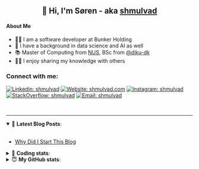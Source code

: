 <h2 align="center">
	👋 Hi, I'm Søren - aka <a href="https://shmulvad.com">shmulvad</a>
</h2>

#### About Me
- 👨‍💻 I am a software developer at Bunker Holding
- 🤖 I have a background in data science and AI as well
- 📚 Master of Computing from [NUS], BSc from [@diku-dk]
- 👨‍🏫 I enjoy sharing my knowledge with others

### Connect with me:

[![Linkedin: shmulvad](https://img.shields.io/badge/shmulvad-blue?style=flat&logo=Linkedin&logoColor=white)][linkedin]
[![Website: shmulvad.com](https://img.shields.io/badge/shmulvad.com-47CCCC?&style=flat&logo=Google-Chrome&logoColor=white)][website]
[![Instagram: shmulvad](https://img.shields.io/badge/-@shmulvad-purple?style=flat&logo=Instagram&logoColor=white)][instagram]
[![StackOverflow: shmulvad](https://img.shields.io/badge/shmulvad-FE7A16?style=flat&logo=stack-overflow&logoColor=white)][stackOverflow]
[![Email: shmulvad](https://img.shields.io/badge/shmulvad-D14836?style=flat&logo=gmail&logoColor=white)][mail]

<br />

---

<details open>
 <summary>📕 <b>Latest Blog Posts</b>: </summary>

<br>

<!-- BLOG-POST-LIST:START -->
- [Why Did I Start This Blog](https://shmulvad.com/blog/why-did-start-this-blog)
<!-- BLOG-POST-LIST:END -->

</details>

<!-- --- -->

<details>
 <summary>🤖 <b>Coding stats</b>: </summary>

<br>

NOTE: Doesn't track coding at work.

<!--START_SECTION:waka-->
![Code Time](http://img.shields.io/badge/Code%20Time-2%2C983%20hrs%2041%20mins-blue)

**I'm an Early 🐤** 

```text
🌞 Morning                2032 commits        ███████░░░░░░░░░░░░░░░░░░   27.50 % 
🌆 Daytime                3059 commits        ██████████░░░░░░░░░░░░░░░   41.40 % 
🌃 Evening                1643 commits        ██████░░░░░░░░░░░░░░░░░░░   22.24 % 
🌙 Night                  654 commits         ██░░░░░░░░░░░░░░░░░░░░░░░   08.85 % 
```


📊 **This Week I Spent My Time On** 

```text
💬 Programming Languages: 
Python                   6 hrs 23 mins       ███████████░░░░░░░░░░░░░░   45.51 % 
Other                    3 hrs 22 mins       ██████░░░░░░░░░░░░░░░░░░░   24.05 % 
TypeScript               1 hr 15 mins        ██░░░░░░░░░░░░░░░░░░░░░░░   08.92 % 
JavaScript               47 mins             █░░░░░░░░░░░░░░░░░░░░░░░░   05.66 % 
HTML                     40 mins             █░░░░░░░░░░░░░░░░░░░░░░░░   04.79 % 

🔥 Editors: 
VS Code                  10 hrs 38 mins      ███████████████████░░░░░░   75.73 % 
Zsh                      3 hrs 18 mins       ██████░░░░░░░░░░░░░░░░░░░   23.54 % 
Sublime Text             6 mins              ░░░░░░░░░░░░░░░░░░░░░░░░░   00.73 % 

🐱‍💻 Projects: 
km24-core                12 hrs 8 mins       ██████████████████████░░░   86.46 % 
km24-assignment          1 hr 32 mins        ███░░░░░░░░░░░░░░░░░░░░░░   10.95 % 
tester                   15 mins             ░░░░░░░░░░░░░░░░░░░░░░░░░   01.80 % 
Unknown Project          5 mins              ░░░░░░░░░░░░░░░░░░░░░░░░░   00.61 % 
zshrc-config             0 secs              ░░░░░░░░░░░░░░░░░░░░░░░░░   00.11 % 
```


 Last Updated on 25/12/2024 18:48:20 UTC
<!--END_SECTION:waka-->

</details>

<!-- --- -->

<details>
 <summary>😇 <b>My GitHub stats</b>: </summary>

<br>

<img align="left" alt="shmulvad's Github Stats" src="https://github-readme-stats.vercel.app/api?username=shmulvad&show_icons=true&hide_border=true" />

</details>



[website]: https://shmulvad.com
[linkedin]: https://linkedin.com/in/shmulvad
[instagram]: https://instagram.com/shmulvad
[stackOverflow]: https://stackoverflow.com/users/9248793/shmulvad
[mail]: mailto:shmulvad@gmail.com
[@diku-dk]: https://github.com/diku-dk
[github]: https://github.com/shmulvad
[NUS]: https://www.nus.edu.sg
